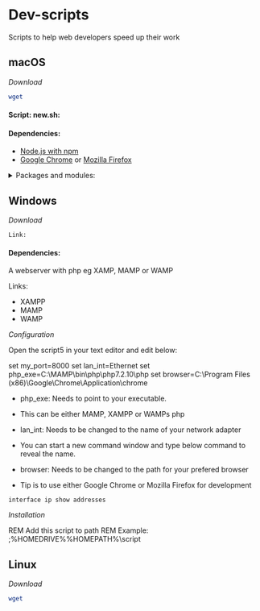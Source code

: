 # Dev-scripts
Scripts to help web developers speed up their work

## macOS

_Download_

```bash
wget
```

#### Script: new.sh:

#### Dependencies:

* [Node.js with npm](https://nodejs.org/en/download/package-manager/)
* [Google Chrome](https://www.google.com/chrome/) or [Mozilla Firefox](https://www.mozilla.org/en-US/)

<details>
  <summary>Packages and modules:</summary>
  <li><a href="https://github.com/rollup/rollup#readme">Rollup</a></li>
  <br/>
  [rollup-plugin-browsersync](https://github.com/4lejandrito/rollup-plugin-browsersync#readme)
  <br/>
  [rollup-plugin-postcss](https://github.com/egoist/rollup-plugin-postcss#readme)
  <br/>
  [node-sass](https://github.com/sass/node-sass#readme)
  <br/>
  [postcss-normalize](https://github.com/csstools/postcss-normalize#readme)
  <br/>
  [Browserslist](https://github.com/browserslist/browserslist#readme)
  <br/>
  [Autoprefixer](https://github.com/postcss/autoprefixer#readme)
  <br/>
  [cssnano](https://cssnano.co/)
  <br/>
  [stylelint CLI](https://github.com/stylelint/stylelint/blob/master/docs/user-guide/cli.md)
  <br/>
  [stylelint-config-standard](https://github.com/stylelint/stylelint-config-standard)
</details>

## Windows

_Download_

```
Link:
```

#### Dependencies:

A webserver with php eg XAMP, MAMP or WAMP

Links:
* XAMPP
* MAMP
* WAMP

_Configuration_

Open the script5 in your text editor and edit below:

set my_port=8000
set lan_int=Ethernet
set php_exe=C:\MAMP\bin\php\php7.2.10\php
set browser=C:\Program Files (x86)\Google\Chrome\Application\chrome

- php_exe: Needs to point to your executable.
- This can be either MAMP, XAMPP or WAMPs php

- lan_int: Needs to be changed to the name of your network adapter
- You can start a new command window and type below command to reveal the name.

- browser: Needs to be changed to the path for your prefered browser
- Tip is to use either Google Chrome or Mozilla Firefox for development

```CMD
interface ip show addresses
```

_Installation_

REM Add this script to path
REM Example: ;%HOMEDRIVE%%HOMEPATH%\script

## Linux

_Download_

```bash
wget
```